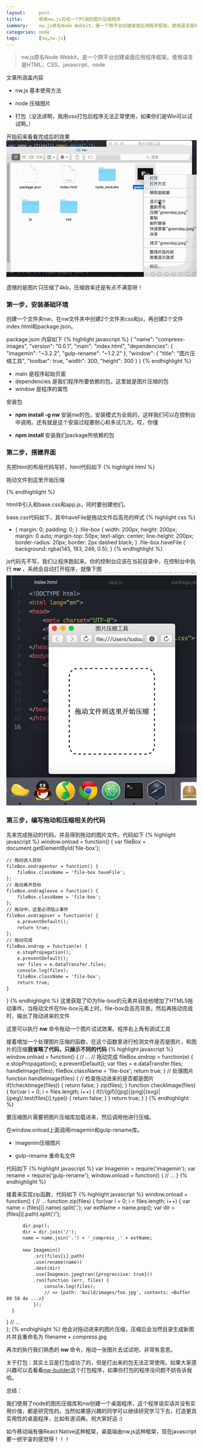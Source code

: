 ```yaml
---
layout:     post
title:      使用nw.js完成一个PC端的图片压缩程序
summary:    nw.js原名Node Webkit，是一个跨平台创建桌面应用程序框架。使用语言是HTML、CSS、javascript、node
categories: node
tags:       [nw,nw.js]
---
```


> nw.js原名Node Webkit，是一个跨平台创建桌面应用程序框架。使用语言是HTML、CSS、javascript、node

文章所涵盖内容

* nw.js 基本使用方法

* node 压缩图片

* 打包（没法讲啊，我用osx打包后程序无法正常使用，如果你们是Win可以试试啊。）

开始前来看看完成后的效果
![图片转换](/resource/node-image-compress/demo.gif)

遗憾的是图片只压缩了4kb，压缩效率还是有点不满意呀！

### 第一步，安装基础环境
创建一个文件夹nw，在nw文件夹中创建2个文件夹css和js，再创建2个文件index.html和package.json。

package.json 内容如下
{% highlight javascript %}
{
    "name": "compress-images",
    "version": "0.0.1",
    "main": "index.html",
    "dependencies": {
        "imagemin": "~3.2.2",
        "gulp-rename": "~1.2.2"
    },
    "window": {
        "title": "图片压缩工具",
        "toolbar": true,
        "width": 300,
        "height": 300
    }
}
{% endhighlight %}
* main 是程序起始页面
* dependencies 是我们程序所要依赖的包，这里就是图片压缩的包
* window 是程序的属性

安装包

* <b>npm install -g nw</b> 安装nw的包，安装模式为全局的，这样我们可以在控制台中调用。还有就是这个安装过程要耐心和多试几次。哎，你懂

* <b>npm install</b> 安装我们package所依赖的包

### 第二步，搭建界面
先把html的布局代码写好，html代码如下
{% highlight html %}
<!DOCTYPE html>
<html lang="en">
<head>
    <meta charset="UTF-8">
    <title>图片压缩工具</title>
    <link rel="stylesheet" href="./css/base.css">
</head>
<body>
    <div class="file-box" id="file-box">
        <p>拖动文件到这里开始压缩</p>
    </div>
    <script src="./js/app.js"></script>
</body>
</html>
{% endhighlight %}

html中引入和base.css和app.js，同时要创建他们。

base.css代码如下，其中haveFile是拖动文件后高亮的样式
{% highlight css %}
* {
    margin: 0;
    padding: 0;
}
.file-box {
    width: 200px;
    height: 200px;
    margin: 0 auto;
    margin-top: 50px;
    text-align: center;
    line-height: 200px;
    border-radius: 20px;
    border: 2px dashed black;
}
.file-box.haveFile {
    background: rgba(145, 183, 246, 0.5);
}
{% endhighlight %}

js代码先不写，我们让程序跑起来。你的控制台应该在当前目录中，在控制台中执行 <b>nw</b> ，系统会自动打开程序，就像下图
![图片转换](/resource/node-image-compress/demo1.png)

### 第三步，编写拖动和压缩相关的代码

先来完成拖动的代码，并且得到拖动的图片文件。代码如下
{% highlight javascript %}
window.onload = function() {
    var fileBox = document.getElementById('file-box');

    // 拖动进入目标
    fileBox.ondragenter = function() {
        fileBox.className = 'file-box haveFile';
    };
    // 拖动离开目标
    fileBox.ondragleave = function() {
        fileBox.className = 'file-box';
    };
    // 拖动中，这里必须阻止事件
    fileBox.ondragover = function(e) {
        e.preventDefault();
        return true;
    };
    // 拖动完成
    fileBox.ondrop = function(e) {
        e.stopPropagation();
        e.preventDefault();
        var files = e.dataTransfer.files;
        console.log(files);
        fileBox.className = 'file-box';
        return true;
    }
}
{% endhighlight %}
这里获取了ID为file-box的元素并且给他增加了HTML5拖动事件。当拖动文件在file-box元素上时，file-box会高亮背景。然后再拖动完成时，输出了拖动进来的文件

这里可以执行 <b>nw</b> 命令拖动一个图片试试效果。程序右上角有调试工具

接着增加一个处理图片压缩的函数，在这个函数里进行检测文件是否是图片，和图片的压缩<b class="red">我省略了代码，只展示不同的代码</b>
{% highlight javascript %}
window.onload = function() {
    // ...
    // 拖动完成
    fileBox.ondrop = function(e) {
        e.stopPropagation();
        e.preventDefault();
        var files = e.dataTransfer.files;
        handleImage(files);
        fileBox.className = 'file-box';
        return true;
    }
    // 处理图片
    function handleImage(files) {
        // 检查拖动进来的是否都是图片
        if(!checkImage(files)) {
            return false;
        }
        zip(files);
    }
    function checkImage(files) {
        for(var i = 0; i < files.length; i++) {
            if(!/(gif)|(jpg)|(png)|(svg)|(jpeg)/.test(files[i].type)) {
                return false;
            }
        }
        return true;
    }
}
{% endhighlight %}

要压缩图片需要把图片压缩库加载进来，然后调用他进行压缩。

在window.onload上面调用imagemin和gulp-rename库。

* imagemin压缩图片

* gulp-rename 重命名文件

代码如下
{% highlight javascript %}
var Imagemin = require('imagemin');
var rename = require('gulp-rename');
window.onload = function() {
    // ...
}
{% endhighlight %}

接着来实现zip函数，代码如下
{% highlight javascript %}
window.onload = function() {
  // ...
  function zip(files) {
      for(var i = 0; i < files.length; i++) {
          var name = (files[i].name).split('.');
          var extName = name.pop();
          var dir = (files[i].path).split('/');

          dir.pop();
          dir = dir.join('/');
          name = name.join('.') + '_compress_.' + extName;

          new Imagemin()
              .src(files[i].path)
              .use(rename(name))
              .dest(dir)
              .use(Imagemin.jpegtran({progressive: true}))
              .run(function (err, files) {
                  console.log(files);
                  // => {path: 'build/images/foo.jpg', contents: <Buffer 89 50 4e ...>}
              });
      }
  }
  // ...  
};
{% endhighlight %}
他会对拖动进来的图片压缩，压缩后会当然目录生成新图片并且重命名为 filename + _compress_.jpg

再次的执行我们熟悉的 <b>nw</b> 命令，拖动一张图片去试试吧，非常有意思。

关于打包：其实土豆是打包成功了的，但是打出来的包无法正常使用。如果大家感兴趣可以去看看[nw-builder](https://github.com/nwjs/nw-builder)这个打包程序，如果你打包的程序没问题不妨告诉我哈。

总结：

我们使用了node的图形压缩库和nw创建一个桌面程序，这个程序说实话并没有实用价值，都是研究性的。当然如果感兴趣的同学可以继续研究学习下去，打造更具实用性的桌面程序，比如有道词典。祝大家好运 :)

如今移动端有像React Native这种框架，桌面端由nw.js这种框架，现在javascript要一统宇宙的感觉呀！！！
